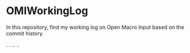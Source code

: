 # OMIWorkingLog
In this repository, find my working log on Open Macro Input based on the commit history.

.
.
..
..
